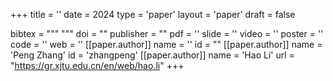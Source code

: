 +++
title = ''
date = 2024
type = 'paper'
layout = 'paper'
draft = false

bibtex = """
"""
doi = ""
publisher = ""
pdf = ''
slide = ''
video = ''
poster = ''
code = ''
web = ''
[[paper.author]]
    name = ''
    id = ""
[[paper.author]]
    name = 'Peng Zhang'
    id = 'zhangpeng'
[[paper.author]]
    name = 'Hao Li'
    url = "https://gr.xjtu.edu.cn/en/web/hao.li"
+++
